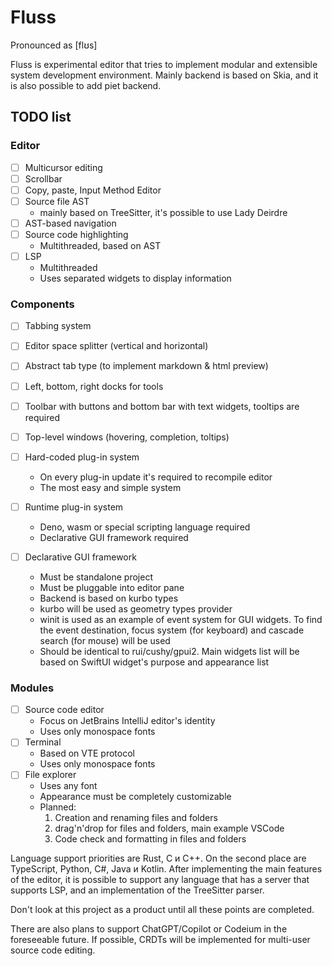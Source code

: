# Fluss

Pronounced as [flʊs]

Fluss is experimental editor that tries to implement modular and extensible
system development environment. Mainly backend is based on Skia, and it is
also possible to add piet backend.

## TODO list

### Editor

- [ ] Multicursor editing
- [ ] Scrollbar
- [ ] Copy, paste, Input Method Editor
- [ ] Source file AST
  - mainly based on TreeSitter, it's possible to use Lady Deirdre
- [ ] AST-based navigation
- [ ] Source code highlighting
  - Multithreaded, based on AST
- [ ] LSP
  - Multithreaded
  - Uses separated widgets to display information

### Components

- [ ] Tabbing system
- [ ] Editor space splitter (vertical and horizontal)
- [ ] Abstract tab type (to implement markdown & html preview)
- [ ] Left, bottom, right docks for tools
- [ ] Toolbar with buttons and bottom bar with text widgets, tooltips are required
- [ ] Top-level windows (hovering, completion, toltips)
- [ ] Hard-coded plug-in system
  - On every plug-in update it's required to recompile editor
  - The most easy and simple system
- [ ] Runtime plug-in system
  - Deno, wasm or special scripting language required
  - Declarative GUI framework required

- [ ] Declarative GUI framework
  - Must be standalone project
  - Must be pluggable into editor pane
  - Backend is based on kurbo types
  - kurbo will be used as geometry types provider
  - winit is used as an example of event system for GUI widgets. To find the
    event destination, focus system (for keyboard) and cascade search
    (for mouse) will be used
  - Should be identical to rui/cushy/gpui2. Main widgets list will be based on
    SwiftUI widget's purpose and appearance list

### Modules

- [ ] Source code editor
  - Focus on JetBrains IntelliJ editor's identity
  - Uses only monospace fonts
- [ ] Terminal
  - Based on VTE protocol
  - Uses only monospace fonts
- [ ] File explorer
  - Uses any font
  - Appearance must be completely customizable
  - Planned:
    1. Creation and renaming files and folders
    2. drag'n'drop for files and folders, main example VSCode
    3. Code check and formatting in files and folders

Language support priorities are Rust, C и C++.
On the second place are TypeScript, Python, C#, Java и Kotlin.
After implementing the main features of the editor, it is possible to support
any language that has a server that supports LSP, and an implementation of the
TreeSitter parser.

Don't look at this project as a product until all these points are completed.

There are also plans to support ChatGPT/Copilot or Codeium in the foreseeable
future.
If possible, CRDTs will be implemented for multi-user source code editing.

